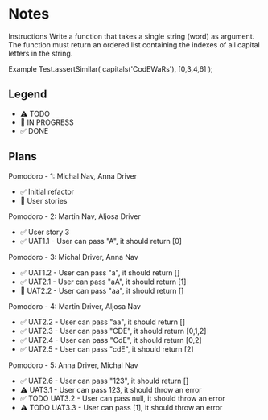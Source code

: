 # Notes

Instructions
Write a function that takes a single string (word) as argument. The function must return an ordered list containing the indexes of all capital letters in the string.

Example
Test.assertSimilar( capitals('CodEWaRs'), [0,3,4,6] );

## Legend
- ⚠ TODO
- 🚧 IN PROGRESS
- ✅ DONE

## Plans

Pomodoro - 1: Michal Nav, Anna Driver
- ✅ Initial refactor
- 🚧 User stories

Pomodoro - 2: Martin Nav, Aljosa Driver
- ✅ User story 3
- ✅ UAT1.1 - User can pass "A", it should return [0]

Pomodoro - 3: Michal Driver, Anna Nav
- ✅ UAT1.2 - User can pass "a", it should return []
- ✅ UAT2.1 - User can pass "aA", it should return [1]
- 🚧 UAT2.2 - User can pass "aa", it should return []

Pomodoro - 4: Martin Driver, Aljosa Nav
- ✅ UAT2.2 - User can pass "aa", it should return []
- ✅ UAT2.3 - User can pass "CDE", it should return [0,1,2]
- ✅ UAT2.4 - User can pass "CdE", it should return [0,2]
- ✅ UAT2.5 - User can pass "cdE", it should return [2]

Pomodoro - 5: Anna Driver, Michal Nav
- ✅ UAT2.6 - User can pass "123", it should return []
- ⚠ UAT3.1 - User can pass 123, it should throw an error
- ✅ TODO UAT3.2 - User can pass null, it should throw an error
- ⚠ TODO UAT3.3 - User can pass [1], it should throw an error